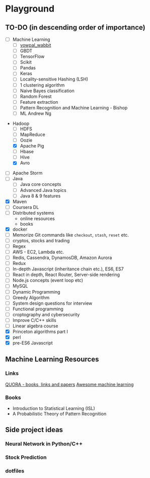 # Playground
## TO-DO (in descending order of importance)
- [ ] Machine Learning
	- [ ] [vowpal_wabbit](https://github.com/JohnLangford/vowpal_wabbit)
	- [ ] GBDT
	- [ ] TensorFlow
	- [ ] Scikit
	- [ ] Pandas
	- [ ] Keras
	- [ ] Locality-sensitive Hashing (LSH)
	- [ ] 1 clustering algorithm
	- [ ] Naive Bayes classification
	- [ ] Random Forest
	- [ ] Feature extraction
	- [ ] Pattern Recognition and Machine Learning - Bishop
	- [ ] ML Andrew Ng
- Hadoop
    - [ ] HDFS 
    - [ ] MapReduce
    - [ ] Oozie
    - [x] Apache Pig
    - [ ] Hbase
    - [ ] Hive
    - [x] Avro
- [ ] Apache Storm
- [ ] Java
  - [ ] Java core concepts
  - [ ] Advanced Java topics
  - [ ] Java 8 & 9 features
- [x] Maven
- [ ] Coursera DL
- [ ] Distributed systems
	- online resources
	- books
- [x] docker
- [ ] Memorize Git commands like `checkout`, `stash`, `reset` etc.
- [ ] cryptos, stocks and trading
- [ ] Regex
- [ ] AWS - EC2, Lambda etc.
- [ ] Redis, Cassendra, DynamosDB, Amazon Aurora
- [ ] Redux
- [ ] In-depth Javascript (inheritance chain etc.), ES6, ES7
- [ ] React in depth, React Router, Server-side rendering
- [ ] Node.js concepts (event loop etc)
- [ ] MySQL
- [ ] Dynamic Programming
- [ ] Greedy Algorithm
- [ ] System design questions for interview 
- [ ] Functional programming
- [ ] croptography and cybersecurity
- [ ] Improve C/C++ skills
- [ ] Linear algebra course
- [x] Princeton algorithms part I
- [x] perl
- [x] pre-ES6 Javascript

## Machine Learning Resources
### Links
[QUORA - books, links and papers](https://www.quora.com/How-do-I-learn-machine-learning-1)
[Awesome machine learning](https://github.com/jsun98/awesome-machine-learning)
### Books
- Introduction to Statistical Learning (ISL)
- A Probabilistic Theory of Pattern Recognition
## Side project ideas
### Neural Network in Python/C++
### Stock Prediction
### dotfiles
